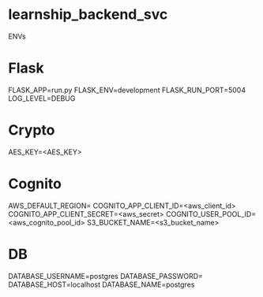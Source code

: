 # learnship_backend_svc

ENVs
# Flask
FLASK_APP=run.py
FLASK_ENV=development
FLASK_RUN_PORT=5004
LOG_LEVEL=DEBUG

# Crypto
AES_KEY=<AES_KEY>

# Cognito
AWS_DEFAULT_REGION=<region>
COGNITO_APP_CLIENT_ID=<aws_client_id>
COGNITO_APP_CLIENT_SECRET=<aws_secret>
COGNITO_USER_POOL_ID=<aws_cognito_pool_id>
S3_BUCKET_NAME=<s3_bucket_name>

# DB
DATABASE_USERNAME=postgres
DATABASE_PASSWORD=<pwd>
DATABASE_HOST=localhost
DATABASE_NAME=postgres
